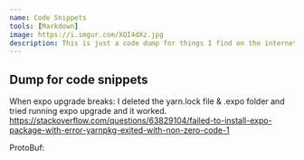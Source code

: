 ```yaml
---
name: Code Snippets
tools: [Markdown]
image: https://i.imgur.com/XQI4dXz.jpg
description: This is just a code dump for things I find on the internet, and that I research.
---
```


## Dump for code snippets

When expo upgrade breaks: I deleted the yarn.lock file & .expo folder and tried running expo upgrade and it worked.
<https://stackoverflow.com/questions/63829104/failed-to-install-expo-package-with-error-yarnpkg-exited-with-non-zero-code-1>

ProtoBuf: 